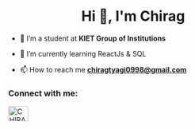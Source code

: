 
<h1 align="center">Hi 👋, I'm Chirag</h1>

- 🔭 I’m a student at **KIET Group of Institutions**
- 🌱 I’m currently learning ReactJs & SQL

- 📫 How to reach me **chiragtyagi0998@gmail.com**

<h3 align="left">Connect with me:</h3>
<p align="left">
<a href="https://www.linkedin.com/in/chiragtyagi0998/" target="blank"><img align="center" src="https://raw.githubusercontent.com/rahuldkjain/github-profile-readme-generator/master/src/images/icons/Social/linked-in-alt.svg" alt="CHIRAG TYAGI" height="30" width="40" /></a>
</p>
